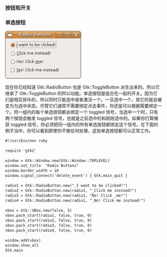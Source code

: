 ### 按钮和开关

### 单选按钮

![btt-radio](btt-radio.png)

现在你已经知道 Gtk::RadioButton 也是 Gtk::ToggleButton 派生出来的，所以它继承了 Gtk::ToggleButton 的所以功能。单选按钮是组合在一起的开关。因为它们是相互排斥的，所以同时只能选中或者激活一个。一旦选中一个，其它的就会被变为为选中状态。尽管它们通常不需要绑定点击事件，你还是可以根据需要绑定一个。同一组内的每个单选按钮都会绑定一个 toggled 信号，当选中一个时，只有两个按钮会触发 toggled 信号，也就是之前选中的和刚刚选中的。如果你打算捕获 toggled 信号，你必须把同一组内的所有单选按钮都绑定这个信号。在下面的例子当中，你可以看到即使你不做任何处理，这些单选按钮都可以正常工作。

	#!/usr/bin/env ruby
	
	require 'gtk2'
	
	window = Gtk::Window.new(Gtk::Window::TOPLEVEL)
	window.set_title  "Radio Buttons"
	window.border_width = 10
	window.signal_connect('delete_event') { Gtk.main_quit }
	
	radio1 = Gtk::RadioButton.new("_I want to be clicked!")
	radio2 = Gtk::RadioButton.new(radio1, "_Click me instead!")
	radio3 = Gtk::RadioButton.new(radio1, "No! Click _me!")
	radio4 = Gtk::RadioButton.new(radio1, "_No! Click me instead!")
	
	vbox = Gtk::VBox.new(false, 5)
	vbox.pack_start(radio1, false, true, 0)
	vbox.pack_start(radio2, false, true, 0)
	vbox.pack_start(radio3, false, true, 0)
	vbox.pack_start(radio4, false, true, 0)
	
	window.add(vbox)
	window.show_all
	Gtk.main